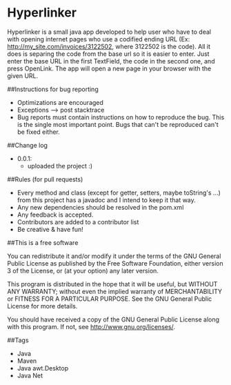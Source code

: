 # Hyperlinker

Hyperlinker is a small java app developed to help user who have to deal with opening internet pages who use a codified ending URL (Ex: http://my_site.com/invoices/3122502, where 3122502 is the code). 
All it does is separing the code from the base url so it is easier to enter. Just enter the base URL in the first TextField, the code in the second one, and press OpenLink. The app will open a new page in your browser with the given URL.

##Instructions for bug reporting

- Optimizations are encouraged
- Exceptions --> post stacktrace
- Bug reports must contain instructions on how to reproduce the bug. This is the single most important point. Bugs that can't be reproduced can't be fixed either.

##Change log
- 0.0.1:
	* uploaded the project :)

##Rules (for pull requests)

- Every method and class (except for getter, setters, maybe toString's ...) from this project has a javadoc and I intend to keep it that way.
- Any new dependencies should be resolved in the pom.xml
- Any feedback is accepted.
- Contributors are added to a contributor list
- Be creative & have fun!

##This is a free software

You can redistribute it and/or modify it under the terms of the GNU General Public License as published by the Free Software Foundation, either version 3 of the License, or (at your option) any later version.

This program is distributed in the hope that it will be useful, but WITHOUT ANY WARRANTY; without even the implied warranty of MERCHANTABILITY or FITNESS FOR A PARTICULAR PURPOSE. See the GNU General Public License for more details.

You should have received a copy of the GNU General Public License along with this program. If not, see http://www.gnu.org/licenses/.

##Tags

- Java
- Maven
- Java awt.Desktop
- Java Net